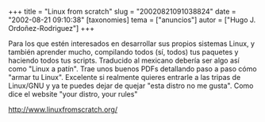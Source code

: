 +++
title = "Linux from scratch"
slug = "20020821091038824"
date = "2002-08-21 09:10:38"
[taxonomies]
tema = ["anuncios"]
autor = ["Hugo J. Ordoñez-Rodriguez"]
+++

Para los que estén interesados en desarrollar sus propios sistemas
Linux, y también aprender mucho, compilando todos (sí, todos) tus
paquetes y haciendo todos tus scripts. Traducido al mexicano debería ser
algo así como &quot;Linux a patín&quot;. Trae unos buenos PDFs
detallando paso a paso cómo &quot;armar tu Linux&quot;. Excelente si
realmente quieres entrarle a las tripas de Linux/GNU y ya te puedes
dejar de quejar &quot;esta distro no me gusta&quot;. Como dice el
website &quot;your distro, your rules&quot;

http://www.linuxfromscratch.org/

